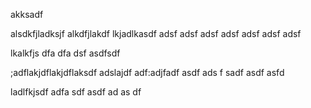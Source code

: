 akksadf

alsdkfjladksjf
alkdfjlakdf
lkjadlkasdf
adsf
adsf
adsf
adsf
adsf
adsf
adsf

lkalkfjs
dfa
dfa
dsf
asdfsdf



;adflakjdflakjdflaksdf
adslajdf
adf:adjfadf
asdf
ads
f
sadf
asdf
asfd


ladlfkjsdf
adfa
sdf
asdf
ad
as
df
